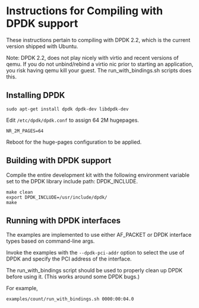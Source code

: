 # Instructions for Compiling with DPDK support

These instructions pertain to compiling with DPDK 2.2, which is the current version shipped with Ubuntu.

Note: DPDK 2.2, does not play nicely with virtio and recent versions of qemu. 
If you do not unbind/rebind a virtio nic prior to starting an application, you risk having qemu kill your guest.
The run_with_bindings.sh scripts does this.


## Installing DPDK

```
sudo apt-get install dpdk dpdk-dev libdpdk-dev
```

Edit `/etc/dpdk/dpdk.conf` to assign 64 2M hugepages.
```
NR_2M_PAGES=64
```

Reboot for the huge-pages configuration to be applied.


## Building with DPDK support

Compile the entire development kit with the following environment variable set to the DPDK library include path: DPDK_INCLUDE.

```
make clean
export DPDK_INCLUDE=/usr/include/dpdk/
make
```

## Running with DPDK interfaces

The examples are implemented to use either AF_PACKET or DPDK
interface types based on command-line args.

Invoke the examples with the `--dpdk-pci-addr` option to select
the use of DPDK and specify the PCI address of the interface.

The run_with_bindings script should be used to properly clean up
DPDK before using it. (This works around some DPDK bugs.)

For example,
```
examples/count/run_with_bindings.sh 0000:00:04.0
```

